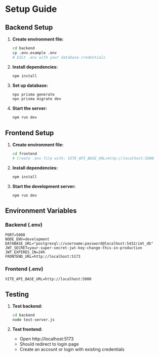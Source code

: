# Setup Guide

## Backend Setup

1. **Create environment file:**

   ```bash
   cd backend
   cp .env.example .env
   # Edit .env with your database credentials
   ```

2. **Install dependencies:**

   ```bash
   npm install
   ```

3. **Set up database:**

   ```bash
   npx prisma generate
   npx prisma migrate dev
   ```

4. **Start the server:**
   ```bash
   npm run dev
   ```

## Frontend Setup

1. **Create environment file:**

   ```bash
   cd frontend
   # Create .env file with: VITE_API_BASE_URL=http://localhost:5000
   ```

2. **Install dependencies:**

   ```bash
   npm install
   ```

3. **Start the development server:**
   ```bash
   npm run dev
   ```

## Environment Variables

### Backend (.env)

```env
PORT=5000
NODE_ENV=development
DATABASE_URL="postgresql://username:password@localhost:5432/imt_db"
JWT_SECRET=your-super-secret-jwt-key-change-this-in-production
JWT_EXPIRES_IN=24h
FRONTEND_URL=http://localhost:5173
```

### Frontend (.env)

```env
VITE_API_BASE_URL=http://localhost:5000
```

## Testing

1. **Test backend:**

   ```bash
   cd backend
   node test-server.js
   ```

2. **Test frontend:**
   - Open http://localhost:5173
   - Should redirect to login page
   - Create an account or login with existing credentials

